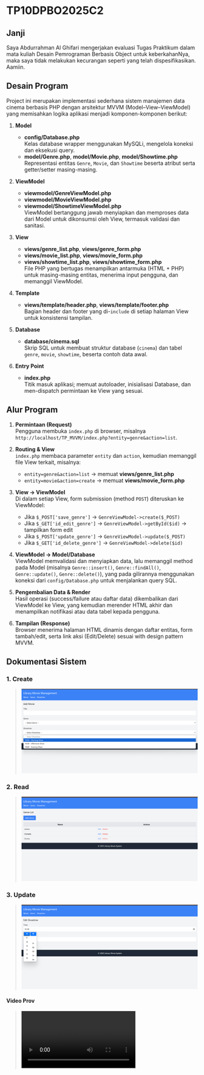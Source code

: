 # TP10DPBO2025C2

## Janji
Saya Abdurrahman Al Ghifari mengerjakan evaluasi Tugas Praktikum dalam mata kuliah Desain Pemrograman Berbasis Object untuk keberkahanNya, maka saya tidak melakukan kecurangan seperti yang telah dispesifikasikan. Aamiin.

## Desain Program
Project ini merupakan implementasi sederhana sistem manajemen data cinema berbasis PHP dengan arsitektur MVVM (Model–View–ViewModel) yang memisahkan logika aplikasi menjadi komponen-komponen berikut:

1. **Model**  
   - **config/Database.php**  
     Kelas database wrapper menggunakan MySQLi, mengelola koneksi dan eksekusi query.  
   - **model/Genre.php**, **model/Movie.php**, **model/Showtime.php**  
     Representasi entitas `Genre`, `Movie`, dan `Showtime` beserta atribut serta getter/setter masing-masing.

2. **ViewModel**  
   - **viewmodel/GenreViewModel.php**  
   - **viewmodel/MovieViewModel.php**  
   - **viewmodel/ShowtimeViewModel.php**  
   ViewModel bertanggung jawab menyiapkan dan memproses data dari Model untuk dikonsumsi oleh View, termasuk validasi dan sanitasi.

3. **View**  
   - **views/genre_list.php**, **views/genre_form.php**  
   - **views/movie_list.php**, **views/movie_form.php**  
   - **views/showtime_list.php**, **views/showtime_form.php**  
   File PHP yang bertugas menampilkan antarmuka (HTML + PHP) untuk masing-masing entitas, menerima input pengguna, dan memanggil ViewModel.

4. **Template**  
   - **views/template/header.php**, **views/template/footer.php**  
   Bagian header dan footer yang di-`include` di setiap halaman View untuk konsistensi tampilan.

5. **Database**  
   - **database/cinema.sql**  
     Skrip SQL untuk membuat struktur database (`cinema`) dan tabel `genre`, `movie`, `showtime`, beserta contoh data awal.

6. **Entry Point**  
   - **index.php**  
     Titik masuk aplikasi; memuat autoloader, inisialisasi Database, dan men-dispatch permintaan ke View yang sesuai.

## Alur Program
1. **Permintaan (Request)**  
   Pengguna membuka `index.php` di browser, misalnya `http://localhost/TP_MVVM/index.php?entity=genre&action=list`.

2. **Routing & View**  
   `index.php` membaca parameter `entity` dan `action`, kemudian memanggil file View terkait, misalnya:  
   - `entity=genre&action=list` → memuat **views/genre_list.php**  
   - `entity=movie&action=create` → memuat **views/movie_form.php**  

3. **View → ViewModel**  
   Di dalam setiap View, form submission (method `POST`) diteruskan ke ViewModel:  
   - Jika `$_POST['save_genre']` → `GenreViewModel->create($_POST)`  
   - Jika `$_GET['id_edit_genre']` → `GenreViewModel->getById($id)` → tampilkan form edit  
   - Jika `$_POST['update_genre']` → `GenreViewModel->update($_POST)`  
   - Jika `$_GET['id_delete_genre']` → `GenreViewModel->delete($id)`  

4. **ViewModel → Model/Database**  
   ViewModel memvalidasi dan menyiapkan data, lalu memanggil method pada Model (misalnya `Genre::insert()`, `Genre::findAll()`, `Genre::update()`, `Genre::delete()`), yang pada gilirannya menggunakan koneksi dari `config/Database.php` untuk menjalankan query SQL.

5. **Pengembalian Data & Render**  
   Hasil operasi (success/failure atau daftar data) dikembalikan dari ViewModel ke View, yang kemudian merender HTML akhir dan menampilkan notifikasi atau data tabel kepada pengguna.

6. **Tampilan (Response)**  
   Browser menerima halaman HTML dinamis dengan daftar entitas, form tambah/edit, serta link aksi (Edit/Delete) sesuai with design pattern MVVM.

## Dokumentasi Sistem

### 1. Create  
> _![Create](Dokumentasi/TP10_DokumPHPMVVM1.png)_

### 2. Read  
> _![Read](Dokumentasi/TP10_DokumPHPMVVM2.png)_

### 3. Update  
> _![Update](Dokumentasi/TP10_DokumPHPMVVM3.png)_


#### Video Prov
> _![Video](Dokumentasi/PHPMVVM_Prov.mkv)_